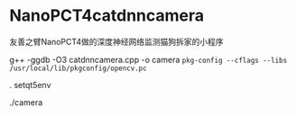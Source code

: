 # NanoPCT4catdnncamera

友善之臂NanoPCT4做的深度神经网络监测猫狗拆家的小程序

g++ -ggdb -O3 catdnncamera.cpp -o camera ``pkg-config --cflags --libs /usr/local/lib/pkgconfig/opencv.pc``

. setqt5env

./camera
